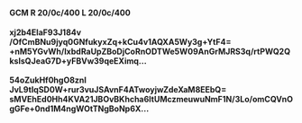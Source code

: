 #### GCM R 20/0c/400 L 20/0c/400
**xj2b4EIaF93J184v**<br/>**/OfCmBNu9jyq0GNfukyxZq+kCu4v1AQXA5Wy3g+YtF4=**<br/>**+nM5YGvWh/IxbdRaUpZBoDjCoRnODTWe5W09AnGrMJRS3q/rtPWQ2QkslsQJeaG7D+yFBVw39qeEXimq...**<br/><br/>
**54oZukHf0hgO8znI**<br/>**JvL9tlqSD0W+rur3vuJSAvnF4ATwoyjwZdeXaM8EEbQ=**<br/>**sMVEhEd0Hh4KVA21JBOvBKhcha6ltUMczmeuwuNmF1N/3Lo/omCQVnOgGFe+0nd1M4ngWOtTNgBoNp6X...**